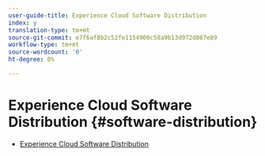 ```yaml
---
user-guide-title: Experience Cloud Software Distribution
index: y
translation-type: tm+mt
source-git-commit: e7f6af8b2c52fe1154900c58a9b13d972d087e89
workflow-type: tm+mt
source-wordcount: '0'
ht-degree: 0%

---
```



# Experience Cloud Software Distribution {#software-distribution}

+ [Experience Cloud Software Distribution](home.md)
